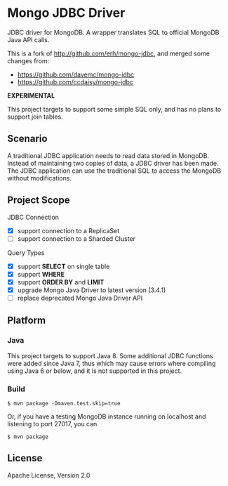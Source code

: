 Mongo JDBC Driver
===========

JDBC driver for MongoDB. A wrapper translates SQL to official MongoDB Java API calls.

This is a fork of http://github.com/erh/mongo-jdbc, and merged some changes from:
- https://github.com/davemc/mongo-jdbc
- https://github.com/ccdaisy/mongo-jdbc

__EXPERIMENTAL__

This project targets to support some simple SQL only, and has no plans to support join tables.

## Scenario

A traditional JDBC application needs to read data stored in MongoDB. Instead of maintaining two copies of data,
a JDBC driver has been made. The JDBC application can use the traditional SQL to access the MongoDB without modifications.

## Project Scope

JDBC Connection
- [x] support connection to a ReplicaSet
- [ ] support connection to a Sharded Cluster

Query Types
- [x] support __SELECT__ on single table
- [x] support __WHERE__
- [x] support __ORDER BY__ and __LIMIT__
- [x] upgrade Mongo Java Driver to latest version (3.4.1)
- [ ] replace deprecated Mongo Java Driver API

## Platform

### Java

This project targets to support Java 8. Some additional JDBC functions were added since Java 7,
thus which may cause errors where compiling using Java 6 or below, and it is not supported in this project.

### Build

```
$ mvn package -Dmaven.test.skip=true
```

Or, if you have a testing MongoDB instance running on localhost and listening to port 27017, you can
```
$ mvn package
```

## License
Apache License, Version 2.0